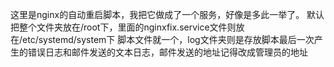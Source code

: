 这里是nginx的自动重启脚本，我把它做成了一个服务，好像是多此一举了。
默认把整个文件夹放在/root下，里面的nginxfix.service文件则放在/etc/systemd/system下
脚本文件就一个，log文件夹则是存放脚本最后一次产生的错误日志和邮件发送的文本日志，邮件发送的地址记得改成管理员的地址
